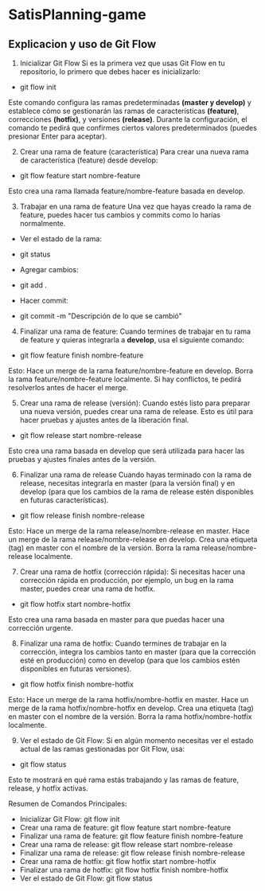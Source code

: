 # SatisPlanning-game

## Explicacion y uso de Git Flow
1. Inicializar Git Flow
Si es la primera vez que usas Git Flow en tu repositorio, lo primero que debes hacer es inicializarlo:
+ git flow init

Este comando configura las ramas predeterminadas **(master y develop)** y establece cómo se gestionarán las ramas de características **(feature)**, correcciones **(hotfix)**, y versiones **(release)**. Durante la configuración, el comando te pedirá que confirmes ciertos valores predeterminados (puedes presionar Enter para aceptar).

2. Crear una rama de feature (característica)
Para crear una nueva rama de característica (feature) desde develop:
+ git flow feature start nombre-feature

Esto crea una rama llamada feature/nombre-feature basada en develop.

3. Trabajar en una rama de feature
Una vez que hayas creado la rama de feature, puedes hacer tus cambios y commits como lo harías normalmente.
* Ver el estado de la rama:
+ git status

* Agregar cambios:
+ git add .

* Hacer commit:
+ git commit -m "Descripción de lo que se cambió"

4. Finalizar una rama de feature:
Cuando termines de trabajar en tu rama de feature y quieras integrarla a **develop**, usa el siguiente comando:
+ git flow feature finish nombre-feature

Esto: Hace un merge de la rama feature/nombre-feature en develop. Borra la rama feature/nombre-feature localmente. Si hay conflictos, te pedirá resolverlos antes de hacer el merge.

5. Crear una rama de release (versión):
Cuando estés listo para preparar una nueva versión, puedes crear una rama de release. Esto es útil para hacer pruebas y ajustes antes de la liberación final.
+ git flow release start nombre-release

Esto crea una rama basada en develop que será utilizada para hacer las pruebas y ajustes finales antes de la versión.

6. Finalizar una rama de release
Cuando hayas terminado con la rama de release, necesitas integrarla en master (para la versión final) y en develop (para que los cambios de la rama de release estén disponibles en futuras características).
+ git flow release finish nombre-release

Esto: Hace un merge de la rama release/nombre-release en master. Hace un merge de la rama release/nombre-release en develop. Crea una etiqueta (tag) en master con el nombre de la versión. Borra la rama release/nombre-release localmente.

7. Crear una rama de hotfix (corrección rápida):
Si necesitas hacer una corrección rápida en producción, por ejemplo, un bug en la rama master, puedes crear una rama de hotfix.

+ git flow hotfix start nombre-hotfix

Esto crea una rama basada en master para que puedas hacer una corrección urgente.

8. Finalizar una rama de hotfix:
Cuando termines de trabajar en la corrección, integra los cambios tanto en master (para que la corrección esté en producción) como en develop (para que los cambios estén disponibles en futuras versiones).

+ git flow hotfix finish nombre-hotfix

Esto: Hace un merge de la rama hotfix/nombre-hotfix en master. Hace un merge de la rama hotfix/nombre-hotfix en develop. Crea una etiqueta (tag) en master con el nombre de la versión. Borra la rama hotfix/nombre-hotfix localmente.

9. Ver el estado de Git Flow:
Si en algún momento necesitas ver el estado actual de las ramas gestionadas por Git Flow, usa:
+ git flow status

Esto te mostrará en qué rama estás trabajando y las ramas de feature, release, y hotfix activas.

Resumen de Comandos Principales:
* Inicializar Git Flow: git flow init
* Crear una rama de feature: git flow feature start nombre-feature
* Finalizar una rama de feature: git flow feature finish nombre-feature
* Crear una rama de release: git flow release start nombre-release
* Finalizar una rama de release: git flow release finish nombre-release
* Crear una rama de hotfix: git flow hotfix start nombre-hotfix
* Finalizar una rama de hotfix: git flow hotfix finish nombre-hotfix
* Ver el estado de Git Flow: git flow status